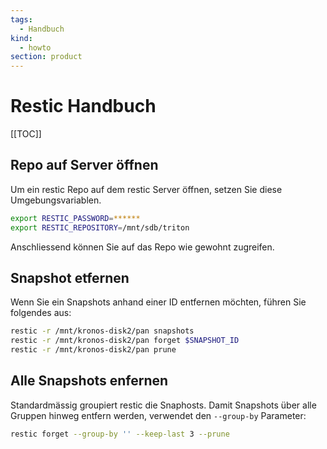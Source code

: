 ```yaml
---
tags:
  - Handbuch
kind:
  - howto
section: product
---
```


# Restic Handbuch

[[TOC]]

## Repo auf Server öffnen

Um ein restic Repo auf dem restic Server öffnen, setzen Sie diese Umgebungsvariablen.

```bash
export RESTIC_PASSWORD=******
export RESTIC_REPOSITORY=/mnt/sdb/triton
```

Anschliessend können Sie auf das Repo wie gewohnt zugreifen.

## Snapshot etfernen

Wenn Sie ein Snapshots anhand einer ID entfernen möchten, führen Sie folgendes aus:

```bash
restic -r /mnt/kronos-disk2/pan snapshots
restic -r /mnt/kronos-disk2/pan forget $SNAPSHOT_ID
restic -r /mnt/kronos-disk2/pan prune
```

## Alle Snapshots enfernen

Standardmässig groupiert restic die Snaphosts. Damit Snapshots über alle Gruppen hinweg entfern werden, verwendet den `--group-by` Parameter:

```bash
restic forget --group-by '' --keep-last 3 --prune
```
